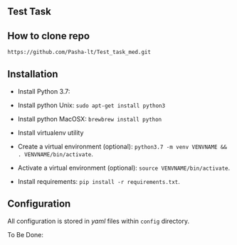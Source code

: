 ## Test Task 

## How to clone repo
```bash
https://github.com/Pasha-lt/Test_task_med.git
```

## Installation
* Install Python 3.7:

* Install python Unix: `sudo apt-get install python3`
* Install python MacOSX: `brewbrew install python`
* Install virtualenv utility

* Create a virtual environment (optional): `python3.7 -m venv VENVNAME && . VENVNAME/bin/activate`.
* Activate a virtual environment (optional): `source VENVNAME/bin/activate`.
* Install requirements: `pip install -r requirements.txt`.

## Configuration
All configuration is stored in *yaml* files within `config` directory.

To Be Done:
